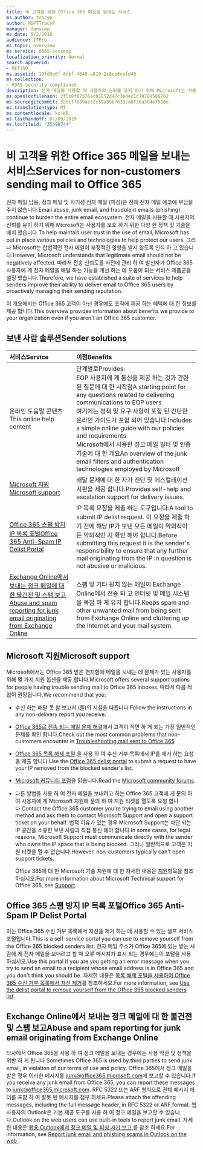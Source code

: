 ```yaml
---
title: 비 고객을 위한 Office 365 메일을 보내는 서비스
ms.author: tracyp
author: MSFTTracyP
manager: dansimp
ms.date: 5/2/2016
audience: ITPro
ms.topic: overview
ms.service: O365-seccomp
localization_priority: Normal
search.appverid:
- MET150
ms.assetid: 19fd3e0f-8dbf-4049-a810-2c8ee6cefd48
ms.collection:
- M365-security-compliance
description: 전자 메일을 사용할 때 사용자의 신뢰를 유지 하기 위해 Microsoft는 사용자를 보호 하기 위한 다양 한 정책 및 기술을 배치 했습니다.
ms.openlocfilehash: 2f5b8f07576ec01852d47c3e4ec1c787885667b2
ms.sourcegitcommit: 32ecff689ae32c59a39b7633ca0f36a304e7516e
ms.translationtype: MT
ms.contentlocale: ko-KR
ms.lasthandoff: 07/09/2019
ms.locfileid: "35598744"
---
```

# <a name="services-for-non-customers-sending-mail-to-office-365"></a><span data-ttu-id="1406e-103">비 고객을 위한 Office 365 메일을 보내는 서비스</span><span class="sxs-lookup"><span data-stu-id="1406e-103">Services for non-customers sending mail to Office 365</span></span>
  
<span data-ttu-id="1406e-104">전자 메일 남용, 정크 메일 및 사기성 전자 메일 (피싱)은 전체 전자 메일 에코에 부담을 주지 않습니다.</span><span class="sxs-lookup"><span data-stu-id="1406e-104">Email abuse, junk email, and fraudulent emails (phishing) continue to burden the entire email ecosystem.</span></span> <span data-ttu-id="1406e-105">전자 메일을 사용할 때 사용자의 신뢰를 유지 하기 위해 Microsoft는 사용자를 보호 하기 위한 다양 한 정책 및 기술을 배치 했습니다.</span><span class="sxs-lookup"><span data-stu-id="1406e-105">To help maintain user trust in the use of email, Microsoft has put in place various policies and technologies to help protect our users.</span></span> <span data-ttu-id="1406e-106">그러나 Microsoft는 합법적인 전자 메일이 부정적인 영향을 받지 않도록 인식 하 고 있습니다.</span><span class="sxs-lookup"><span data-stu-id="1406e-106">However, Microsoft understands that legitimate email should not be negatively affected.</span></span> <span data-ttu-id="1406e-107">따라서 전송 신뢰도를 사전에 관리 하 여 발신자가 Office 365 사용자에 게 전자 메일을 배달 하는 기능을 개선 하는 데 도움이 되는 서비스 제품군을 설정 했습니다.</span><span class="sxs-lookup"><span data-stu-id="1406e-107">Therefore, we have established a suite of services to help senders improve their ability to deliver email to Office 365 users by proactively managing their sending reputation.</span></span>
  
<span data-ttu-id="1406e-108">이 개요에서는 Office 365 고객이 아닌 경우에도 조직에 제공 하는 혜택에 대 한 정보를 제공 합니다.</span><span class="sxs-lookup"><span data-stu-id="1406e-108">This overview provides information about benefits we provide to your organization even if you aren't an Office 365 customer.</span></span>
  
## <a name="sender-solutions"></a><span data-ttu-id="1406e-109">보낸 사람 솔루션</span><span class="sxs-lookup"><span data-stu-id="1406e-109">Sender solutions</span></span>
<span data-ttu-id="1406e-110"><a name="sectionSection0"> </a></span><span class="sxs-lookup"><span data-stu-id="1406e-110"></span></span>

|<span data-ttu-id="1406e-111">**서비스**</span><span class="sxs-lookup"><span data-stu-id="1406e-111">**Service**</span></span>|<span data-ttu-id="1406e-112">**이점**</span><span class="sxs-lookup"><span data-stu-id="1406e-112">**Benefits**</span></span>|
|:-----|:-----|
|<span data-ttu-id="1406e-113">온라인 도움말 콘텐츠</span><span class="sxs-lookup"><span data-stu-id="1406e-113">This online help content</span></span>  <br/> | <span data-ttu-id="1406e-114">단계별로</span><span class="sxs-lookup"><span data-stu-id="1406e-114">Provides:</span></span>  <br/>  <span data-ttu-id="1406e-115">EOP 사용자에 게 통신을 제공 하는 것과 관련 된 질문에 대 한 시작점</span><span class="sxs-lookup"><span data-stu-id="1406e-115">A starting point for any questions related to delivering communications to EOP users</span></span>  <br/>  <span data-ttu-id="1406e-116">여기에는 정책 및 요구 사항이 포함 된 간단한 온라인 가이드가 포함 되어 있습니다.</span><span class="sxs-lookup"><span data-stu-id="1406e-116">Includes a simple online guide with our policies and requirements</span></span>  <br/>  <span data-ttu-id="1406e-117">Microsoft에서 사용한 정크 메일 필터 및 인증 기술에 대 한 개요</span><span class="sxs-lookup"><span data-stu-id="1406e-117">An overview of the junk email filters and authentication technologies employed by Microsoft</span></span>  <br/> |
|[<span data-ttu-id="1406e-118">Microsoft 지원</span><span class="sxs-lookup"><span data-stu-id="1406e-118">Microsoft support</span></span>](services-for-non-customers.md#AboutSupport) <br/> |<span data-ttu-id="1406e-119">배달 문제에 대 한 자가 진단 및 에스컬레이션 지원을 제공 합니다.</span><span class="sxs-lookup"><span data-stu-id="1406e-119">Provides self-help and escalation support for delivery issues.</span></span>  <br/> |
|[<span data-ttu-id="1406e-120">Office 365 스팸 방지 IP 목록 포털</span><span class="sxs-lookup"><span data-stu-id="1406e-120">Office 365 Anti-Spam IP Delist Portal</span></span>](services-for-non-customers.md#DelistPortal) <br/> |<span data-ttu-id="1406e-121">IP 목록 요청을 제출 하는 도구입니다.</span><span class="sxs-lookup"><span data-stu-id="1406e-121">A tool to submit IP delist request.</span></span> <span data-ttu-id="1406e-122">이 요청을 제출 하기 전에 해당 IP가 보낸 모든 메일이 악의적이 든 악의적인 지 확인 해야 합니다.</span><span class="sxs-lookup"><span data-stu-id="1406e-122">Before submitting this request it is the sender's responsibility to ensure that any further mail originating from the IP in question is not abusive or malicious.</span></span>  <br/> |
|[<span data-ttu-id="1406e-123">Exchange Online에서 보내는 정크 메일에 대 한 불건전 및 스팸 보고</span><span class="sxs-lookup"><span data-stu-id="1406e-123">Abuse and spam reporting for junk email originating from Exchange Online</span></span>](services-for-non-customers.md#ReportOurJunk) <br/> |<span data-ttu-id="1406e-124">스팸 및 기타 원치 않는 메일이 Exchange Online에서 전송 되 고 인터넷 및 메일 시스템을 복잡 하 게 유지 합니다.</span><span class="sxs-lookup"><span data-stu-id="1406e-124">Keeps spam and other unwanted mail from being sent from Exchange Online and cluttering up the Internet and your mail system.</span></span>  <br/> |
   
## <a name="microsoft-support"></a><span data-ttu-id="1406e-125">Microsoft 지원</span><span class="sxs-lookup"><span data-stu-id="1406e-125">Microsoft support</span></span>
<span data-ttu-id="1406e-126"><a name="AboutSupport"> </a></span><span class="sxs-lookup"><span data-stu-id="1406e-126"></span></span>

<span data-ttu-id="1406e-127">Microsoft에서는 Office 365 받은 편지함에 메일을 보내는 데 문제가 있는 사용자를 위해 몇 가지 지원 옵션을 제공 합니다.</span><span class="sxs-lookup"><span data-stu-id="1406e-127">Microsoft offers several support options for people having trouble sending mail to Office 365 inboxes.</span></span> <span data-ttu-id="1406e-128">따라서 다음 작업이 권장됩니다.</span><span class="sxs-lookup"><span data-stu-id="1406e-128">We recommend that you:</span></span>
  
- <span data-ttu-id="1406e-129">수신 하는 배달 못 함 보고서 (들)의 지침을 따릅니다.</span><span class="sxs-lookup"><span data-stu-id="1406e-129">Follow the instructions in any non-delivery report you receive.</span></span>
    
- <span data-ttu-id="1406e-130">[Office 365로 전송 되는 메일 문제 해결](troubleshooting-mail-sent-to-office-365.md)에서 고객이 직면 하 게 되는 가장 일반적인 문제를 확인 합니다.</span><span class="sxs-lookup"><span data-stu-id="1406e-130">Check out the most common problems that non-customers encounter in [Troubleshooting mail sent to Office 365](troubleshooting-mail-sent-to-office-365.md).</span></span>
    
- <span data-ttu-id="1406e-131">[Office 365 목록 해제 포털](https://sender.office.com) 을 사용 하 여 수신 거부 목록에서 IP를 제거 하는 요청을 제출 합니다.</span><span class="sxs-lookup"><span data-stu-id="1406e-131">Use the [Office 365 delist portal](https://sender.office.com) to submit a request to have your IP removed from the blocked sender's list.</span></span> 
    
- <span data-ttu-id="1406e-132">[Microsoft 커뮤니티 포럼](https://community.office365.com/en-us/f/)을 읽습니다.</span><span class="sxs-lookup"><span data-stu-id="1406e-132">Read the [Microsoft community forums](https://community.office365.com/en-us/f/).</span></span>
    
- <span data-ttu-id="1406e-133">다른 방법을 사용 하 여 전자 메일을 보내려고 하는 Office 365 고객에 게 문의 하 여 사용자에 게 Microsoft 지원에 문의 하 여 지원 티켓을 열도록 요청 합니다.</span><span class="sxs-lookup"><span data-stu-id="1406e-133">Contact the Office 365 customer you're trying to email using another method and ask them to contact Microsoft Support and open a support ticket on your behalf.</span></span> <span data-ttu-id="1406e-134">법적 이유가 있는 경우 Microsoft Support는 차단 되는 IP 공간을 소유한 보낸 사람과 직접 통신 해야 합니다.</span><span class="sxs-lookup"><span data-stu-id="1406e-134">In some cases, for legal reasons, Microsoft Support must communicate directly with the sender who owns the IP space that is being blocked.</span></span> <span data-ttu-id="1406e-135">그러나 일반적으로 고객은 지원 티켓을 열 수 없습니다.</span><span class="sxs-lookup"><span data-stu-id="1406e-135">However, non-customers typically can't open support tickets.</span></span>
    
     <span data-ttu-id="1406e-136">Office 365에 대 한 Microsoft 기술 지원에 대 한 자세한 내용은 [지원](https://technet.microsoft.com/library/office-365-support.aspx)항목을 참조 하십시오.</span><span class="sxs-lookup"><span data-stu-id="1406e-136">For more information about Microsoft Technical support for Office 365, see [Support](https://technet.microsoft.com/library/office-365-support.aspx).</span></span>
    
## <a name="office-365-anti-spam-ip-delist-portal"></a><span data-ttu-id="1406e-137">Office 365 스팸 방지 IP 목록 포털</span><span class="sxs-lookup"><span data-stu-id="1406e-137">Office 365 Anti-Spam IP Delist Portal</span></span>
<span data-ttu-id="1406e-138"><a name="DelistPortal"> </a></span><span class="sxs-lookup"><span data-stu-id="1406e-138"></span></span>

<span data-ttu-id="1406e-139">이는 Office 365 수신 거부 목록에서 자신을 제거 하는 데 사용할 수 있는 셀프 서비스 포털입니다.</span><span class="sxs-lookup"><span data-stu-id="1406e-139">This is a self-service portal you can use to remove yourself from the Office 365 blocked senders list.</span></span> <span data-ttu-id="1406e-140">전자 메일 주소가 Office 365에 있는 받는 사람에 게 전자 메일을 보내려고 할 때 오류 메시지가 표시 되는 경우에는이 포털을 사용 하십시오.</span><span class="sxs-lookup"><span data-stu-id="1406e-140">Use this portal if you are you getting an error message when you try to send an email to a recipient whose email address is in Office 365 and you don't think you should be.</span></span> <span data-ttu-id="1406e-141">자세한 내용은 [목록 해제 포털을 사용하여 Office 365 수신 거부 목록에서 자신 제거](use-the-delist-portal-to-remove-yourself-from-the-office-365-blocked-senders-lis.md)를 참조하세요.</span><span class="sxs-lookup"><span data-stu-id="1406e-141">For more information, see [Use the delist portal to remove yourself from the Office 365 blocked senders list](use-the-delist-portal-to-remove-yourself-from-the-office-365-blocked-senders-lis.md).</span></span>
  
## <a name="abuse-and-spam-reporting-for-junk-email-originating-from-exchange-online"></a><span data-ttu-id="1406e-142">Exchange Online에서 보내는 정크 메일에 대 한 불건전 및 스팸 보고</span><span class="sxs-lookup"><span data-stu-id="1406e-142">Abuse and spam reporting for junk email originating from Exchange Online</span></span>
<span data-ttu-id="1406e-143"><a name="ReportOurJunk"> </a></span><span class="sxs-lookup"><span data-stu-id="1406e-143"></span></span>

<span data-ttu-id="1406e-144">타사에서 Office 365을 사용 하 여 정크 메일을 보내는 경우에는 사용 약관 및 정책을 위반 하 게 됩니다.</span><span class="sxs-lookup"><span data-stu-id="1406e-144">Sometimes Office 365 is used by third parties to send junk email, in violation of our terms of use and policy.</span></span> <span data-ttu-id="1406e-145">Office 365에서 정크 메일을 받은 경우 이러한 메시지를 [junk@office365.microsoft.com](mailto:junk@office365.microsoft.com)에 보고할 수 있습니다.</span><span class="sxs-lookup"><span data-stu-id="1406e-145">If you receive any junk email from Office 365, you can report these messages to [junk@office365.microsoft.com](mailto:junk@office365.microsoft.com).</span></span> <span data-ttu-id="1406e-146">RFC 5322 또는 ARF 형식으로 전체 메시지 헤더를 포함 하 여 잘못 된 메시지를 첨부 하세요.</span><span class="sxs-lookup"><span data-stu-id="1406e-146">Please attach the offending messages, including the full message header, in RFC 5322 or ARF format.</span></span> <span data-ttu-id="1406e-147">웹 사용자의 Outlook은 기본 제공 도구를 사용 하 여 정크 메일을 보고할 수 있습니다.</span><span class="sxs-lookup"><span data-stu-id="1406e-147">Outlook on the web users can use built-in tools to report junk email.</span></span> <span data-ttu-id="1406e-148">자세한 내용은 [웹용 Outlook에서 정크 메일 및 피싱 사기 보고 ](report-junk-email-and-phishing-scams-in-outlook-on-the-web-eop.md)를 참조 하세요.</span><span class="sxs-lookup"><span data-stu-id="1406e-148">For information, see [Report junk email and phishing scams in Outlook on the web ](report-junk-email-and-phishing-scams-in-outlook-on-the-web-eop.md).</span></span>
  

